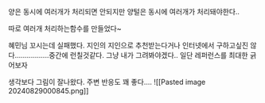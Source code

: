 양은 동시에 여러개가 처리되면 안되지만
양털은 동시에 여러개가 처리돼야한다..

따로 여러개 처리하는함수를 만들었다~

혜민님 꼬시는데 실패했다. 지인의 지인으로 추천받는다거나 인터넷에서 구하고싶진 않다.................중간에 런칠것같다. 그냥 내가 그려봐야겠다..  일단 레퍼런스를 최대한 긁어보자

생각보다 그림이 잘나왔다. 주변 반응도 꽤 좋다....
![[Pasted image 20240829000845.png]]